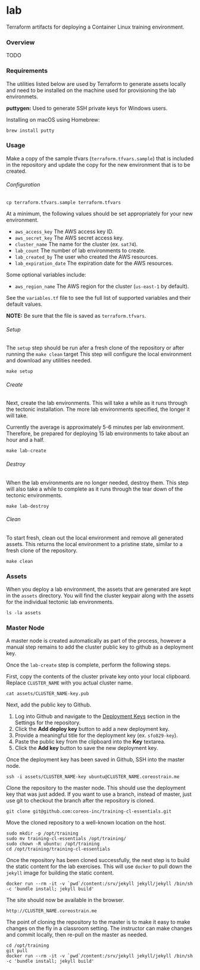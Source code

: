 # lab

Terraform artifacts for deploying a Container Linux training environment.

### Overview

TODO

### Requirements

The utilities listed below are used by Terraform to generate assets locally and need to be installed on the machine used for provisioning the lab environmets.

__puttygen:__ Used to generate SSH private keys for Windows users.

Installing on macOS using Homebrew:

```
brew install putty
```

### Usage

Make a copy of the sample tfvars (`terraform.tfvars.sample`) that is included in
the repository and update the copy for the new environment that is to be
created.

###### Configuration

```
cp terraform.tfvars.sample terraform.tfvars
```

At a minimum, the following values should be set appropriately for your new
environment.

  * `aws_access_key` The AWS access key ID.
  * `aws_secret_key` The AWS secret access key.
  * `cluster_name` The name for the cluster (ex. `sat74`).
  * `lab_count` The number of lab environments to create.
  * `lab_created_by` The user who created the AWS resources.
  * `lab_expiration_date` The expiration date for the AWS resources.

Some optional variables include:

  * `aws_region_name` The AWS region for the cluster (`us-east-1` by default).

See the `variables.tf` file to see the full list of supported variables
and their default values.

__NOTE:__ Be sure that the file is saved as `terraform.tfvars`.

###### Setup

The `setup` step should be run afer a fresh clone of the repository or after
running the `make clean` target This step will configure the local environment
and download any utilities needed.

```
make setup
```

###### Create

Next, create the lab environments. This will take a while as it runs through the
tectonic installation. The more lab environments specified, the longer it will
take.

Currently the average is approximately 5-6 minutes per lab environment.
Therefore, be prepared for deploying 15 lab environments to take about an hour
and a half.

```
make lab-create
```

###### Destroy

When the lab environments are no longer needed, destroy them. This step will
also take a while to complete as it runs through the tear down of the tectonic
environments.

```
make lab-destroy
```

###### Clean

To start fresh, clean out the local environment and remove all generated assets.
This returns the local environment to a pristine state, similar to a fresh clone
of the repository.

```
make clean
```

### Assets

When you deploy a lab environment, the assets that are generated are kept in the
`assets` directory. You will find the cluster keypair along with the assets for
the individual tectonic lab environments.

```
ls -la assets
```

### Master Node

A master node is created automatically as part of the process, however a manual
step remains to add the cluster public key to github as a deployment key.

Once the `lab-create` step is complete, perform the following steps.

First, copy the contents of the cluster private key onto your local clipboard.
Replace `CLUSTER_NAME` with you actual cluster name.

```
cat assets/CLUSTER_NAME-key.pub
```

Next, add the public key to Github.

  1. Log into Github and navigate to the
[Deployment Keys](https://github.com/coreos-inc/training-cl-essentials/settings/keys)
section in the Settings for the repository.
  1. Click the __Add deploy key__ button to add a new deployment key.
  1. Provide a meaningful title for the deployment key (ex. `sfo829-key`).
  1. Paste the public key from the clipboard into the __Key__ textarea.
  1. Click the __Add key__ button to save the new deployment key.

Once the deployment key has been saved in Github, SSH into the master node.

```
ssh -i assets/CLUSTER_NAME-key ubuntu@CLUSTER_NAME.coreostrain.me
```

Clone the repository to the master node. This should use the deployment key that
was just added. If you want to use a branch, instead of master, just use git to
checkout the branch after the repository is cloned.

```
git clone git@github.com:coreos-inc/training-cl-essentials.git
```

Move the cloned repository to a well-known location on the host.

```
sudo mkdir -p /opt/training
sudo mv training-cl-essentials /opt/training/
sudo chown -R ubuntu: /opt/training
cd /opt/training/training-cl-essentials
```

Once the repository has been cloned successfully, the next step is to build the
static content for the lab exercises. This will use `docker` to pull down the
`jekyll` image for building the static content.

```
docker run --rm -it -v `pwd`/content:/srv/jekyll jekyll/jekyll /bin/sh -c 'bundle install; jekyll build'
```

The site should now be available in the browser.

```
http://CLUSTER_NAME.coreostrain.me
```

The point of cloning the repository to the master is to make it easy to make
changes on the fly in a classroom setting. The instructor can make changes and
commit locally, then re-pull on the master as needed.

```
cd /opt/training
git pull
docker run --rm -it -v `pwd`/content:/srv/jekyll jekyll/jekyll /bin/sh -c 'bundle install; jekyll build'
```
